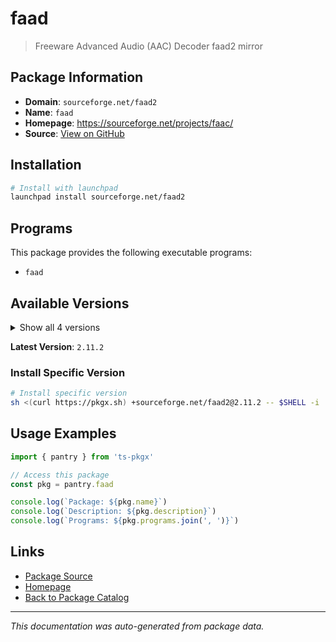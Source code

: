 # faad

> Freeware Advanced Audio (AAC) Decoder faad2 mirror

## Package Information

- **Domain**: `sourceforge.net/faad2`
- **Name**: `faad`
- **Homepage**: https://sourceforge.net/projects/faac/
- **Source**: [View on GitHub](https://github.com/pkgxdev/pantry/tree/main/projects/sourceforge.net/faad2/package.yml)

## Installation

```bash
# Install with launchpad
launchpad install sourceforge.net/faad2
```

## Programs

This package provides the following executable programs:

- `faad`

## Available Versions

<details>
<summary>Show all 4 versions</summary>

- `2.11.2`, `2.11.1`, `2.11.0`, `2.10.1`

</details>

**Latest Version**: `2.11.2`

### Install Specific Version

```bash
# Install specific version
sh <(curl https://pkgx.sh) +sourceforge.net/faad2@2.11.2 -- $SHELL -i
```

## Usage Examples

```typescript
import { pantry } from 'ts-pkgx'

// Access this package
const pkg = pantry.faad

console.log(`Package: ${pkg.name}`)
console.log(`Description: ${pkg.description}`)
console.log(`Programs: ${pkg.programs.join(', ')}`)
```

## Links

- [Package Source](https://github.com/pkgxdev/pantry/tree/main/projects/sourceforge.net/faad2/package.yml)
- [Homepage](https://sourceforge.net/projects/faac/)
- [Back to Package Catalog](../../../package-catalog.md)

---

*This documentation was auto-generated from package data.*
